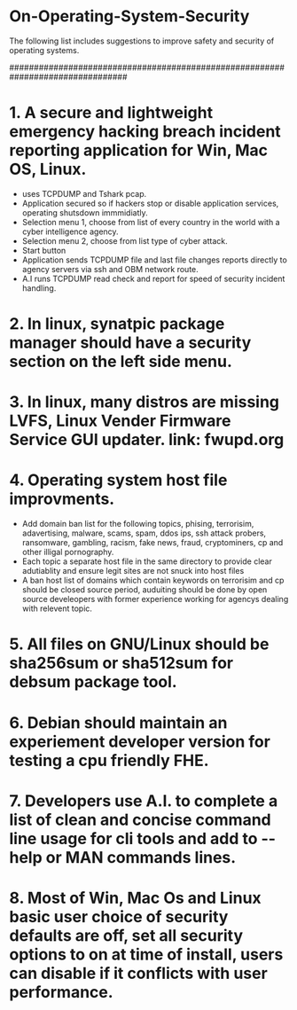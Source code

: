 #####
# On-Operating-System-Security

The following list includes suggestions to improve safety and security of operating systems.

################################################################################

# 1. A secure and lightweight emergency hacking breach incident reporting application for Win, Mac OS, Linux.
- uses TCPDUMP and Tshark pcap.
- Application secured so if hackers stop or disable application services, operating shutsdown immmidiatly.
- Selection menu 1, choose from list of every country in the world with a cyber intelligence agency.
- Selection menu 2, choose from list type of cyber attack.
- Start button
- Application sends TCPDUMP file and last file changes reports directly to agency servers via ssh and OBM network route.
- A.I runs TCPDUMP read check and report for speed of security incident handling.

# 2. In linux, synatpic package manager should have a security section on the left side menu.

# 3. In linux, many distros are missing LVFS, Linux Vender Firmware Service GUI updater. link: fwupd.org

# 4. Operating system host file improvments.
- Add domain ban list for the following topics, phising, terrorisim, adavertising, malware, scams, spam, ddos ips, ssh attack probers, ransomware, gambling, racism, fake news, fraud, cryptominers, cp and other illigal pornography.
- Each topic a separate host file in the same directory to provide clear adutiablity and ensure legit sites are not snuck into host files
- A ban host list of domains which contain keywords on terrorisim and cp should be closed source period, auduiting should be done by open source develeopers with former experience working for agencys dealing with relevent topic.

# 5. All files on GNU/Linux should be sha256sum or sha512sum for debsum package tool.

# 6. Debian should maintain an experiement developer version for testing a cpu friendly FHE.

# 7. Developers use A.I. to complete a list of clean and concise command line usage for cli tools and add to --help or MAN commands lines.

# 8. Most of Win, Mac Os and Linux basic user choice of security defaults are off, set all security options to on at time of install, users can disable if it conflicts with user performance.

#####





